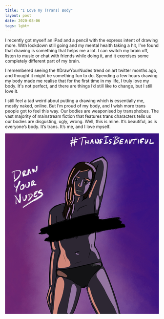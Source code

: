 ```yaml
---
title: "I Love my (Trans) Body"
layout: post
date: 2020-08-06
tags: lgbt+
---
```

I recently got myself an iPad and a pencil with the express intent of drawing more. With lockdown still going and my mental health taking a hit, I've found that drawing is something that helps me a lot. I can switch my brain off, listen to music or chat with friends while doing it, and it exercises some completely different part of my brain.

I remembered seeing the #DrawYourNudes trend on art twitter months ago, and thought it might be something fun to do. Spending a few hours drawing my body made me realise that for the first time in my life, I truly love my body. It's not perfect, and there are things I’d still like to change, but I still love it.

I still feel a tad weird about putting a drawing which is essentially me, mostly naked, online. But I’m proud of my body, and I wish more trans people got to feel this way. Our bodies are weaponised by transphobes. The vast majority of mainstream fiction that features trans characters tells us our bodies are disgusting, ugly, wrong. Well, this is mine. It’s beautiful, as is everyone’s body. It’s trans. It’s me, and I love myself.


![#DrawYourNudes, digital painting of myself, topless](/static/media/2020/0800-dyn.jpg)